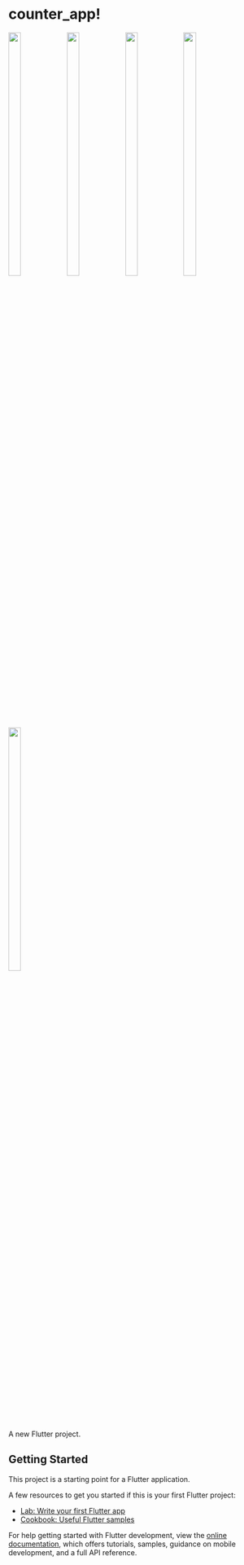 # counter_app!

<p> <img src="https://github.com/Krupaparmar30/counter_app/assets/149374671/34fd497f-7c4c-4091-8d23-b7fd590f0ddb"width=22% height=35%>
      <img src="https://github.com/Krupaparmar30/counter_app/assets/149374671/70a209e7-8b27-4115-b7f2-4836075ef2ac"width=22% height=35%>
      <img src="https://github.com/Krupaparmar30/counter_app/assets/149374671/07888635-2593-45cd-bdda-4e4897cb9229"width=22% height=35%>
      <img src="https://github.com/Krupaparmar30/counter_app/assets/149374671/83bc174b-2d20-4d00-9d68-88a44d87a3eb"width=22% height=35%>
      <img src="https://github.com/Krupaparmar30/counter_app/assets/149374671/420b3c95-5460-428c-b3cc-6d7b40134ead"width=22% height=35%>
</p>
A new Flutter project.

## Getting Started

This project is a starting point for a Flutter application.

A few resources to get you started if this is your first Flutter project:

- [Lab: Write your first Flutter app](https://docs.flutter.dev/get-started/codelab)
- [Cookbook: Useful Flutter samples](https://docs.flutter.dev/cookbook)

For help getting started with Flutter development, view the
[online documentation](https://docs.flutter.dev/), which offers tutorials,
samples, guidance on mobile development, and a full API reference.
